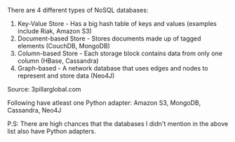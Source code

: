 There are 4 different types of NoSQL databases:

1. Key-Value Store - Has a big hash table of keys and values (examples include Riak, Amazon S3)
2. Document-based Store - Stores documents made up of tagged elements (CouchDB, MongoDB)
3. Column-based Store - Each storage block contains data from only one column (HBase, Cassandra)
4. Graph-based - A network database that uses edges and nodes to represent and store data (Neo4J)

Source: 3pillarglobal.com

Following have atleast one Python adapter:
Amazon S3, MongoDB, Cassandra, Neo4J

P.S: There are high chances that the databases I didn't mention in the above list also have Python
adapters.